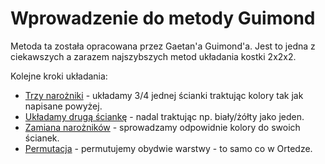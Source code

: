 # Wprowadzenie do metody Guimond

Metoda ta została opracowana przez Gaetan'a Guimond'a. Jest to jedna z ciekawszych a zarazem najszybszych metod układania kostki 2x2x2.

Kolejne kroki układania:

 - [Trzy narożniki](%route.2x2x2.guimond.trzy_narozniki% "Trzy narożniki") - układamy 3/4 jednej ścianki traktując kolory tak jak napisane powyżej.
 - [Układamy drugą ściankę](%route.2x2x2.guimond.dwie_scianki% "Dwie ścianki") - nadal traktując np. biały/żółty jako jeden.
 - [Zamiana narożników](%route.2x2x2.guimond.zamiana_naroznikow% "Zamiana narożnikó") - sprowadzamy odpowidnie kolory do swoich ścianek.
 - [Permutacja](%route.2x2x2.guimond.permutacja% "Permutacja") - permutujemy obydwie warstwy - to samo co w Ortedze.